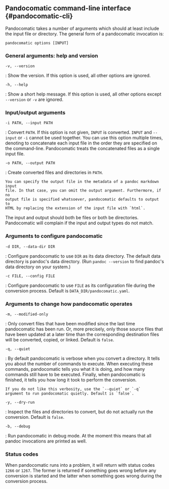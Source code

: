 ## Pandocomatic command-line interface {#pandocomatic-cli}

Pandocomatic takes a number of arguments which should at least include the
input file or directory. The general form of a pandocomatic invocation is:

```{.bash}
pandocomatic options [INPUT]
```

### General arguments: help and version

`-v, --version`

:   Show the version. If this option is used, all other options are ignored.

`-h, --help`

:   Show a short help message. If this option is used, all other options
    except `--version` or `-v` are ignored.

### Input/output arguments

`-i PATH, --input PATH`

:   Convert `PATH`. If this option is not given, `INPUT` is converted. `INPUT`
    and `--input` or `-i` cannot be used together. You can use this option
    multiple times, denoting to concatenate each input file in the order they
    are specified on the command-line. Pandocomatic treats the concatenated
    files as a single input file.

`-o PATH, --output PATH`

:   Create converted files and directories in `PATH`.
  
    You can specify the output file in the metadata of a pandoc markdown input
    file. In that case, you can omit the output argument. Furthermore, if no
    output file is specified whatsoever, pandocomatic defaults to output to
    HTML by replacing the extension of the input file with `html`.

The input and output should both be files or both be directories. Pandocomatic
will complain if the input and output types do not match.

### Arguments to configure pandocomatic

`-d DIR, --data-dir DIR`

:   Configure pandocomatic to use `DIR` as its data directory. The default
    data directory is pandoc's data directory. (Run `pandoc --version` to find
    pandoc's data directory on your system.)

`-c FILE, --config FILE`

:   Configure pandocomatic to use `FILE` as its configuration file 
    during the conversion process. Default is `DATA_DIR/pandocomatic.yaml`.

### Arguments to change how pandocomatic operates

`-m, --modified-only`

:   Only convert files that have been modified since the last time
    pandocomatic has been run. Or, more precisely, only those source files
    that have been updated at a later time than the corresponding destination
    files will be converted, copied, or linked.  Default is `false`.

`-q, --quiet`

:   By default pandocomatic is verbose when you convert a directory. It
    tells you about the number of commands to execute. When executing these
    commands, pandocomatic tells you what it is doing, and how many commands
    still have to be executed. Finally, when pandocomatic is finished, it
    tells you how long it took to perform the conversion.
  
    If you do not like this verbosity, use the `--quiet` or `-q`
    argument to run pandocomatic quietly. Default is `false`.

`-y, --dry-run`

:   Inspect the files and directories to convert, but do not actually run the
    conversion. Default is `false`.

`-b, --debug`

:   Run pandocomatic in debug mode. At the moment this means that all pandoc
    invocations are printed as well.

### Status codes

When pandocomatic runs into a problem, it will return with status codes `1266`
or `1267`. The former is returned if something goes wrong before any conversion
is started and the latter when something goes wrong during the conversion
process.
